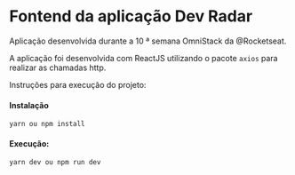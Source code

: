# Fontend da aplicação Dev Radar

Aplicação desenvolvida durante a 10 ª semana OmniStack da @Rocketseat.

A aplicação foi desenvolvida com ReactJS utilizando o pacote `axios` para realizar as chamadas http.

Instruções para execução do projeto:

#### Instalação

`yarn ou npm install`

#### Execução:

`yarn dev ou npm run dev`
